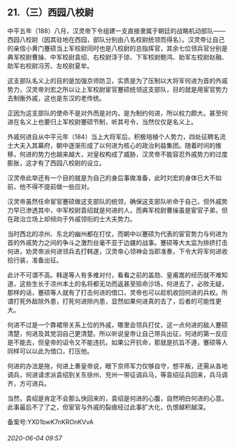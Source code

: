 ## 21.（三）西园八校尉
中平五年（188）八月，汉灵帝下令组建一支直接隶属于朝廷的战略机动部队——西园八校尉（因其驻地在西园，部队分别由八名校尉统领而得名）。汉灵帝让自己的亲信小黄门蹇硕当上军校尉同时也是八校尉的总指挥官，其余七位领兵官分别是典军校尉曹操、中军校尉袁绍、右校尉淳于琼、下军校尉鲍鸿、助军左校尉赵融、助军右校尉冯芳、左校尉夏牟。



这支部队名义上的目的是加强京师防卫，实质是为了压制以大将军何进为首的外戚势力，汉灵帝刘宏之所以让上军校尉宦官蹇硕统领这支部队，目的就是用宦官势力去制衡外戚，这也是东汉的老传统。



正因为这支部队的使命不是对外而是对内，是为制约何进，所以权力颇大。甚至何进在名义上也要归上军校尉蹇硕节制，听其号令，当然仅仅是名义上。



外戚何进自从中平元年（184）当上大将军后，积极培植个人势力，四处征聘名流士大夫入其幕府，朝中逐渐形成了以何进为核心的政治利益集团。随着时间的推移，何进的势力也越来越大，对皇权构成了威胁，汉灵帝不能容忍外戚势力的过度膨胀，这才有了西园八校尉的设立。



汉灵帝此举还有一个目的就是为自己的身后事做准备，此时刘宏的身体已大不如前，他不得不提前做一些应对。



汉灵帝虽然任命宦官蹇硕做这支部队的统领，确保这支部队听命于自己，但外戚势力早已渗透其中，中军校尉袁绍就是何进的人，而典军校尉曹操虽是宦官子弟，但在政治立场上却倾向于外戚领衔的士大夫势力。



当时西北的凉州、东北的幽州都在打仗，而朝中以蹇硕为代表的宦官势力与何进为首的外戚势力之间的争斗之激烈丝毫不亚于边疆的战事。蹇硕等大太监为排挤打击何进，劝灵帝派何进领兵去打韩遂，汉灵帝心领神会当即准奏，下令大将军何进收拾行装，准备出征。



此计不可谓不高。韩遂等人有多难对付，看看之前的盖勋、皇甫嵩的经历就不难知道，这些生长于凉州本土的名将都无功而返甚至殒命沙场，何进去了，必败无疑，那样的话，蹇硕等人就有了打击何进的借口，灵帝也可以趁机收回何进的兵权。所谓打死外敌除外患，打死何进除内患，显然如果何进真的去了，后者的可能性更大。



何进不过是一个靠裙带关系上位的外戚，哪里会领兵打仗，这一点何进的敌人蹇硕清楚，何进及其党羽自己更清楚。所以听说皇帝让自己带兵出征，何进的第一反应是不能去，但皇帝的诏令又不能违抗，如果公开抗命，那就是抗旨不遵，蹇硕等人同样可以以此为借口，打压他。



何进的办法是拖，何进上奏皇帝说，眼下京师军力仅够自守，想平叛，还需从各地调兵，何进请求派袁绍到关东徐州、兖州一带征调兵马，等袁绍征兵回来，兵马调齐，方可进兵。



当然，袁绍是肯定不会那么快回来的，袁绍是何进的心腹，自然明白何进的心意。此事最后不了了之，但宦官与外戚的裂痕经过此事扩大化，仇恨越积越深。



备案号:YX01bwK7nKROnKVvA


###### 2020-06-04 09:57

